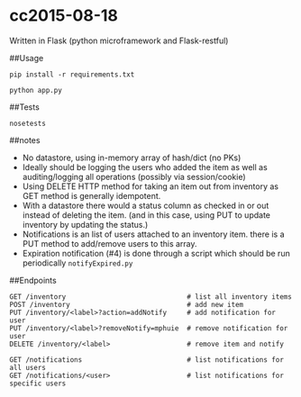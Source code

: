 # cc2015-08-18

Written in Flask (python microframework and Flask-restful)

##Usage

    pip install -r requirements.txt
    
    python app.py
  
##Tests

    nosetests

##notes

- No datastore, using in-memory array of hash/dict (no PKs)
- Ideally should be logging the users who added the item as well as auditing/logging all operations (possibly via session/cookie)
- Using DELETE HTTP method for taking an item out from inventory as GET method is generally idempotent.  
- With a datastore there would a status column as checked in or out instead of deleting the item. (and in this case, using PUT to update inventory by updating the status.)
- Notifications is an list of users attached to an inventory item.  there is a PUT method to add/remove users to this array.
- Expiration notification (#4) is done through a script which should be run periodically `notifyExpired.py`

##Endpoints

	GET /inventory   		                    # list all inventory items
	POST /inventory 							# add new item
	PUT /inventory/<label>?action=addNotify	    # add notification for user
	PUT /inventory/<label>?removeNotify=mphuie	# remove notification for user
	DELETE /inventory/<label> 					# remove item and notify
	
	GET /notifications                          # list notifications for all users
	GET /notifications/<user>                   # list notifications for specific users
